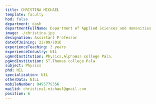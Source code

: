 ```yaml
---
title: CHRISTINA MICHAEL
template: faculty
hod: false
department: dash
departmentFullName: Department of Applied Sciences and Humanities
image: ./christina.jpg
designation: Assistant Professor
dateOfJoining: 22/09/2016
experienceTeaching: 3 years
experienceIndustry: NIL
ugAndInstitution: Physics,Alphonsa college Pala.
pgAndInstitution: ST.Thomas college Pala
subject: Physics
phd: NIL
specialization: NIL
otherData: NILL
mobileNumber: 9495779356
mailid: christina1.michael@gmail.com
position: 6
---
```

